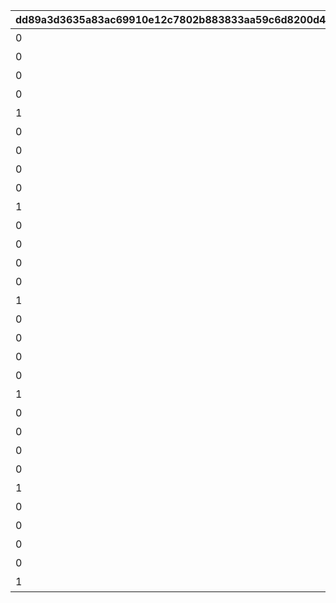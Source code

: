 |dd89a3d3635a83ac69910e12c7802b883833aa59c6d8200d49c525f62a36a22c|5dfe0fa327f57fdcb0deebc30630f89253059fee1549193f83580f0b790fd48c|b980f89c08eef43ae9ea00715efe2b656562174cf2a7c6fc91ec25c11833b1ab|7c98475a477be8f093af19f3d0cf51ce22f80c421736587a433137f4c3ce395e|6622bcbbb2ce16cb4880ed731a8bc8bc5c1dfcbfa5e6e3d297b1124af433dc47|34af3dd9df4d5bcdecab5a128cdf4076c4a642bacaff015df04ab86ba62407e3|0938629496b453aa07b227d64b29950a85f7ec10e73fe9cbde257f3b43677761|f13ed643a0ebf23afa7523313ea505a170e18f43397b138e91f7f0555d8a3cf4|91fa945c68f64700682a05bae722f4cd9f631219339419cb1aeed7942ca3a1fc|940f2b9f1198c30af11bb891a4c66617f8eb92933a8b09f39ad9605776ae2a90|dcc9fb8c27cde88e7882408f49729449cd1c3c6b291930a1d20aeae6965a0a8d|
| --- | --- | --- | --- | --- | --- | --- | --- | --- | --- | --- |
|0|0|1|イワアライグマの生態メモ①|10143105|10116|1|10116111|207300|0|0|
|0|0|2|イワアライグマの生態メモ②|0|10116|1|10116112|207300|0|0|
|0|0|3|イワアライグマの生態メモ③|0|10116|1|10116113|207300|0|0|
|0|0|4|イワアライグマの生態メモ④|0|10116|1|10116114|207300|0|0|
|1|8|5|洗い物のお師匠さま|0|10116|1|10116115|207300|91002|75|
|0|0|1|ワッパダヌキの生態メモ①|0|10116|1|10116121|207000|0|0|
|0|0|2|ワッパダヌキの生態メモ②|0|10116|1|10116122|207000|0|0|
|0|0|3|ワッパダヌキの生態メモ③|0|10116|1|10116123|207000|0|0|
|0|0|4|ワッパダヌキの生態メモ④|0|10116|1|10116124|207000|0|0|
|1|8|5|小さな再会と一化かし|0|10116|1|10116125|207000|91002|75|
|0|0|1|ゴブリングレートの生態メモ①|0|10116|1|10116131|305700|0|0|
|0|0|2|ゴブリングレートの生態メモ②|0|10116|1|10116132|305700|0|0|
|0|0|3|ゴブリングレートの生態メモ③|0|10116|1|10116133|305700|0|0|
|0|0|4|ゴブリングレートの生態メモ④|0|10116|1|10116134|305700|0|0|
|1|8|5|学びはまず形から|0|10116|1|10116135|305700|91002|75|
|0|0|1|スリーピィオウルの生態メモ①|10143105|10116|2|10116211|206900|0|0|
|0|0|2|スリーピィオウルの生態メモ②|0|10116|2|10116212|206900|0|0|
|0|0|3|スリーピィオウルの生態メモ③|0|10116|2|10116213|206900|0|0|
|0|0|4|スリーピィオウルの生態メモ④|0|10116|2|10116214|206900|0|0|
|1|8|5|天にも昇る寝心地|0|10116|2|10116215|206900|91002|75|
|0|0|1|ライライの生態メモ①|0|10116|2|10116221|304600|0|0|
|0|0|2|ライライの生態メモ②|0|10116|2|10116222|304600|0|0|
|0|0|3|ライライの生態メモ③|0|10116|2|10116223|304600|0|0|
|0|0|4|ライライの生態メモ④|0|10116|2|10116224|304600|0|0|
|1|8|5|それぞれの在り方を大切に|0|10116|2|10116225|304600|91002|75|
|0|0|1|ニャットの生態メモ①|0|10116|2|10116231|215300|0|0|
|0|0|2|ニャットの生態メモ②|0|10116|2|10116232|215300|0|0|
|0|0|3|ニャットの生態メモ③|0|10116|2|10116233|215300|0|0|
|0|0|4|ニャットの生態メモ④|0|10116|2|10116234|215300|0|0|
|1|8|5|あなたが教えてくれたこと|0|10116|2|10116235|215300|91002|75|